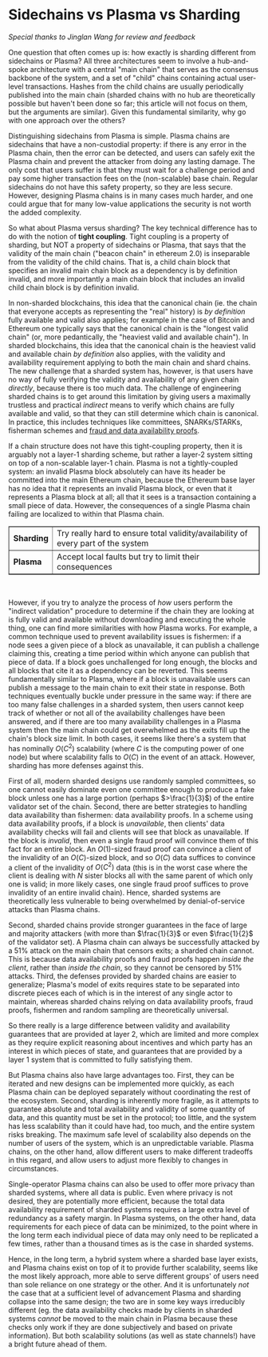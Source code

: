 [category]: <> (General)
[date]: <> (2019/06/13)
[title]: <> (Sidechains vs Plasma vs Sharding)
[pandoc]: <> (--mathjax)

# Sidechains vs Plasma vs Sharding

_Special thanks to Jinglan Wang for review and feedback_

One question that often comes up is: how exactly is sharding different from sidechains or Plasma? All three architectures seem to involve a hub-and-spoke architecture with a central "main chain" that serves as the consensus backbone of the system, and a set of "child" chains containing actual user-level transactions. Hashes from the child chains are usually periodically published into the main chain (sharded chains with no hub are theoretically possible but haven't been done so far; this article will not focus on them, but the arguments are similar). Given this fundamental similarity, why go with one approach over the others?

Distinguishing sidechains from Plasma is simple. Plasma chains are sidechains that have a non-custodial property: if there is any error in the Plasma chain, then the error can be detected, and users can safely exit the Plasma chain and prevent the attacker from doing any lasting damage. The only cost that users suffer is that they must wait for a challenge period and pay some higher transaction fees on the (non-scalable) base chain. Regular sidechains do not have this safety property, so they are less secure. However, designing Plasma chains is in many cases much harder, and one could argue that for many low-value applications the security is not worth the added complexity.

So what about Plasma versus sharding? The key technical difference has to do with the notion of **tight coupling**. Tight coupling is a property of sharding, but NOT a property of sidechains or Plasma, that says that the validity of the main chain ("beacon chain" in ethereum 2.0) is inseparable from the validity of the child chains. That is, a child chain block that specifies an invalid main chain block as a dependency is by definition invalid, and more importantly a main chain block that includes an invalid child chain block is by definition invalid.

In non-sharded blockchains, this idea that the canonical chain (ie. the chain that everyone accepts as representing the "real" history) is _by definition_ fully available and valid also applies; for example in the case of Bitcoin and Ethereum one typically says that the canonical chain is the "longest valid chain" (or, more pedantically, the "heaviest valid and available chain"). In sharded blockchains, this idea that the canonical chain is the heaviest valid and available chain _by definition_ also applies, with the validity and availability requirement applying to both the main chain and shard chains. The new challenge that a sharded system has, however, is that users have no way of fully verifying the validity and availability of any given chain _directly_, because there is too much data. The challenge of engineering sharded chains is to get around this limitation by giving users a maximally trustless and practical _indirect_ means to verify which chains are fully available and valid, so that they can still determine which chain is canonical. In practice, this includes techniques like committees, SNARKs/STARKs, fisherman schemes and [fraud and data availability proofs](https://arxiv.org/abs/1809.09044).

If a chain structure does not have this tight-coupling property, then it is arguably not a layer-1 sharding scheme, but rather a layer-2 system sitting on top of a non-scalable layer-1 chain. Plasma is not a tightly-coupled system: an invalid Plasma block absolutely can have its header be committed into the main Ethereum chain, because the Ethereum base layer has no idea that it represents an invalid Plasma block, or even that it represents a Plasma block at all; all that it sees is a transaction containing a small piece of data. However, the consequences of a single Plasma chain failing are localized to within that Plasma chain.

<center>
<table border="1">
<tr><td><b>Sharding</b></td><td>Try really hard to ensure total validity/availability of every part of the system</td></tr>
<tr><td><b>Plasma</b></td><td>Accept local faults but try to limit their consequences</td></tr>
</table>
</center>
<br>

However, if you try to analyze the process of _how_ users perform the "indirect validation" procedure to determine if the chain they are looking at is fully valid and available without downloading and executing the whole thing, one can find more similarities with how Plasma works. For example, a common technique used to prevent availability issues is fishermen: if a node sees a given piece of a block as unavailable, it can publish a challenge claiming this, creating a time period within which anyone can publish that piece of data. If a block goes unchallenged for long enough, the blocks and all blocks that cite it as a dependency can be reverted. This seems fundamentally similar to Plasma, where if a block is unavailable users can publish a message to the main chain to exit their state in response. Both techniques eventually buckle under pressure in the same way: if there are too many false challenges in a sharded system, then users cannot keep track of whether or not all of the availability challenges have been answered, and if there are too many availability challenges in a Plasma system then the main chain could get overwhelmed as the exits fill up the chain's block size limit. In both cases, it seems like there's a system that has nominally $O(C^2)$ scalability (where $C$ is the computing power of one node) but where scalability falls to $O(C)$ in the event of an attack. However, sharding has more defenses against this.

First of all, modern sharded designs use randomly sampled committees, so one cannot easily dominate even one committee enough to produce a fake block unless one has a large portion (perhaps $>\frac{1}{3}$) of the entire validator set of the chain. Second, there are better strategies to handling data availability than fishermen: data availability proofs. In a scheme using data availability proofs, if a block is _unavailable_, then clients' data availability checks will fail and clients will see that block as unavailable. If the block is _invalid_, then even a single fraud proof will convince them of this fact for an entire block. An $O(1)$-sized fraud proof can convince a client of the invalidity of an $O(C)$-sized block, and so $O(C)$ data suffices to convince a client of the invalidity of $O(C^2)$ data (this is in the worst case where the client is dealing with $N$ sister blocks all with the same parent of which only one is valid; in more likely cases, one single fraud proof suffices to prove invalidity of an entire invalid chain). Hence, sharded systems are theoretically less vulnerable to being overwhelmed by denial-of-service attacks than Plasma chains.

Second, sharded chains provide stronger guarantees in the face of large and majority attackers (with more than $\frac{1}{3}$ or even $\frac{1}{2}$ of the validator set). A Plasma chain can always be successfully attacked by a 51% attack on the main chain that censors exits; a sharded chain cannot. This is because data availability proofs and fraud proofs happen _inside the client_, rather than _inside the chain_, so they cannot be censored by 51% attacks. Third, the defenses provided by sharded chains are easier to generalize; Plasma's model of exits requires state to be separated into discrete pieces each of which is in the interest of any single actor to maintain, whereas sharded chains relying on data availability proofs, fraud proofs, fishermen and random sampling are theoretically universal.

So there really is a large difference between validity and availability guarantees that are provided at layer 2, which are limited and more complex as they require explicit reasoning about incentives and which party has an interest in which pieces of state, and guarantees that are provided by a layer 1 system that is committed to fully satisfying them.

But Plasma chains also have large advantages too. First, they can be iterated and new designs can be implemented more quickly, as each Plasma chain can be deployed separately without coordinating the rest of the ecosystem. Second, sharding is inherently more fragile, as it attempts to guarantee absolute and total availability and validity of some quantity of data, and this quantity must be set in the protocol; too little, and the system has less scalability than it could have had, too much, and the entire system risks breaking. The maximum safe level of scalability also depends on the number of users of the system, which is an unpredictable variable. Plasma chains, on the other hand, allow different users to make different tradeoffs in this regard, and allow users to adjust more flexibly to changes in circumstances.

Single-operator Plasma chains can also be used to offer more privacy than sharded systems, where all data is public. Even where privacy is not desired, they are potentially more efficient, because the total data availability requirement of sharded systems requires a large extra level of redundancy as a safety margin. In Plasma systems, on the other hand, data requirements for each piece of data can be minimized, to the point where in the long term each individual piece of data may only need to be replicated a few times, rather than a thousand times as is the case in sharded systems.

Hence, in the long term, a hybrid system where a sharded base layer exists, and Plasma chains exist on top of it to provide further scalability, seems like the most likely approach, more able to serve different groups' of users need than sole reliance on one strategy or the other. And it is unfortunately _not_ the case that at a sufficient level of advancement Plasma and sharding collapse into the same design; the two are in some key ways irreducibly different (eg. the data availability checks made by clients in sharded systems _cannot_ be moved to the main chain in Plasma because these checks only work if they are done subjectively and based on private information). But both scalability solutions (as well as state channels!) have a bright future ahead of them.
